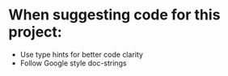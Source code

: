 # When suggesting code for this project:

- Use type hints for better code clarity
- Follow Google style doc-strings

